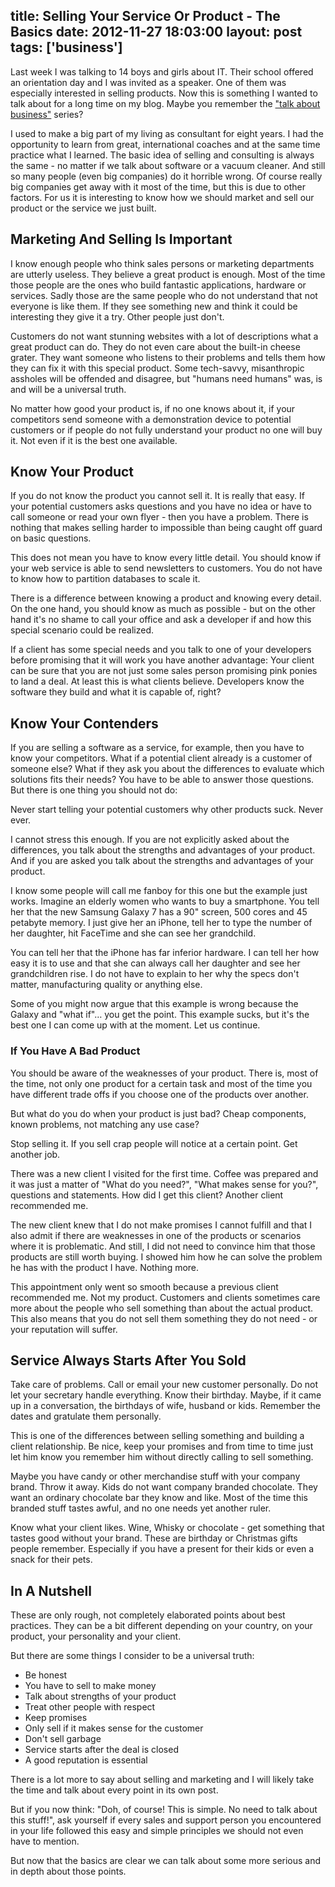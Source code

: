 title: Selling Your Service Or Product - The Basics
date: 2012-11-27 18:03:00
layout: post
tags: ['business']
---
Last week I was talking to 14 boys and girls about IT. Their school offered an orientation day and I was invited as a speaker. One of them was especially interested in selling products. Now this is something I wanted to talk about for a long time on my blog. Maybe you remember the ["talk about business"][tab] series?
<!--MORE-->

I used to make a big part of my living as consultant for eight years. I had the opportunity to learn from great, international coaches and at the same time practice what I learned. The basic idea of selling and consulting is always the same - no matter if we talk about software or a vacuum cleaner. And still so many people (even big companies) do it horrible wrong. Of course really big companies get away with it most of the time, but this is due to other factors. For us it is interesting to know how we should market and sell our product or the service we just built.

## Marketing And Selling Is Important
I know enough people who think sales persons or marketing departments are utterly useless. They believe a great product is enough. Most of the time those people are the ones who build fantastic applications, hardware or services. Sadly those are the same people who do not understand that not everyone is like them. If they see something new and think it could be interesting they give it a try. Other people just don't.

Customers do not want stunning websites with a lot of descriptions what a great product can do. They do not even care about the built-in cheese grater. They want someone who listens to their problems and tells them how they can fix it with this special product. Some tech-savvy, misanthropic assholes will be offended and disagree, but "humans need humans" was, is and will be a universal truth.

No matter how good your product is, if no one knows about it, if your competitors send someone with a demonstration device to potential customers or if people do not fully understand your product no one will buy it. Not even if it is the best one available.

## Know Your Product
If you do not know the product you cannot sell it. It is really that easy. If your potential customers asks questions and you have no idea or have to call someone or read your own flyer - then you have a problem. There is nothing that makes selling harder to impossible than being caught off guard on basic questions.

This does not mean you have to know every little detail. You should know if your web service is able to send newsletters to customers. You do not have to know how to partition databases to scale it.

There is a difference between knowing a product and knowing every detail. On the one hand, you should know as much as possible - but on the other hand it's no shame to call your office and ask a developer if and how this special scenario could be realized. 

If a client has some special needs and you talk to one of your developers before promising that it will work you have another advantage: Your client can be sure that you are not just some sales person promising pink ponies to land a deal. At least this is what clients believe. Developers know the software they build and what it is capable of, right?

## Know Your Contenders
If you are selling a software as a service, for example, then you have to know your competitors. What if a potential client already is a customer of someone else? What if they ask you about the differences to evaluate which solutions fits their needs? You have to be able to answer those questions. But there is one thing you should not do:

Never start telling your potential customers why other products suck. Never ever.

I cannot stress this enough. If you are not explicitly asked about the differences, you talk about the strengths and advantages of your product. And if you are asked you talk about the strengths and advantages of your product.

I know some people will call me fanboy for this one but the example just works. Imagine an elderly women who wants to buy a smartphone. You tell her that the new Samsung Galaxy 7 has a 90" screen, 500 cores and 45 petabyte memory. 
I just give her an iPhone, tell her to type the number of her daughter, hit FaceTime and she can see her grandchild.

You can tell her that the iPhone has far inferior hardware. 
I can tell her how easy it is to use and that she can always call her daughter and see her grandchildren rise. I do not have to explain to her why the specs don't matter, manufacturing quality or anything else.

Some of you might now argue that this example is wrong because the Galaxy and "what if"… you get the point. This example sucks, but it's the best one I can come up with at the moment. Let us continue.

### If You Have A Bad Product
You should be aware of the weaknesses of your product.
There is, most of the time, not only one product for a certain task and most of the time you have different trade offs if you choose one of the products over another.

But what do you do when your product is just bad? Cheap components, known problems, not matching any use case?

Stop selling it. If you sell crap people will notice at a certain point. Get another job.

There was a new client I visited for the first time. Coffee was prepared and it was just a matter of "What do you need?", "What makes sense for you?", questions and statements. 
How did I get this client? Another client recommended me. 

The new client knew that I do not make promises I cannot fulfill and that I also admit if there are weaknesses in one of the products or scenarios where it is problematic. And still, I did not need to convince him that those products are still worth buying. I showed him how he can solve the problem he has with the product I have. Nothing more. 

This appointment only went so smooth because a previous client recommended me. Not my product. Customers and clients sometimes care more about the people who sell something than about the actual product. This also means that you do not sell them something they do not need - or your reputation will suffer.

## Service Always Starts After You Sold
Take care of problems. Call or email your new customer personally. Do not let your secretary handle everything. Know their birthday. Maybe, if it came up in a conversation, the birthdays of wife, husband or kids. Remember the dates and gratulate them personally.

This is one of the differences between selling something and building a client relationship. Be nice, keep your promises and from time to time just let him know you remember him without directly calling to sell something.

Maybe you have candy or other merchandise stuff with your company brand. Throw it away. Kids do not want company branded chocolate. They want an ordinary chocolate bar they know and like. Most of the time this branded stuff tastes awful, and no one needs yet another ruler.

Know what your client likes. Wine, Whisky or chocolate - get something that tastes good without your brand. These are birthday or Christmas gifts people remember. Especially if you have a present for their kids or even a snack for their pets. 

## In A Nutshell
These are only rough, not completely elaborated points about best practices. They can be a bit different depending on your country, on your product, your personality and your client.

But there are some things I consider to be a universal truth:

- Be honest
- You have to sell to make money
- Talk about strengths of your product
- Treat other people with respect
- Keep promises
- Only sell if it makes sense for the customer
- Don't sell garbage
- Service starts after the deal is closed
- A good reputation is essential

There is a lot more to say about selling and marketing and I will likely take the time and talk about every point in its own post.

But if you now think: "Doh, of course! This is simple. No need to talk about this stuff!", ask yourself if every sales and support person you encountered in your life followed this easy and simple principles we should not even have to mention.

But now that the basics are clear we can talk about some more serious and in depth about those points.

[tab]: /2012/5/time-to-talk-about-business/